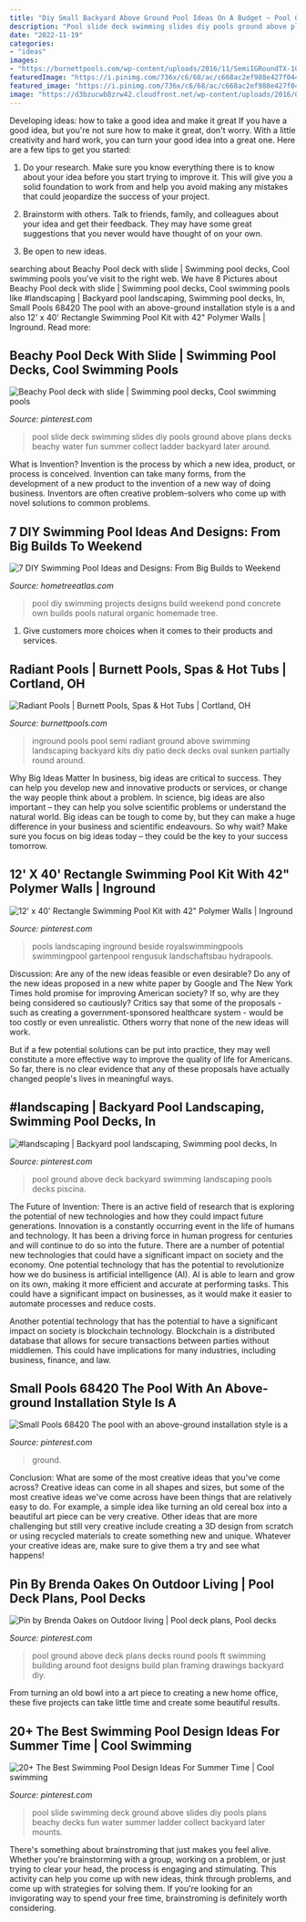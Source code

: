 ```yaml
---
title: "Diy Small Backyard Above Ground Pool Ideas On A Budget ~ Pool Ground Above Deck Plans Decks Round Pools Ft Swimming Building Around Foot Designs Build Plan Framing Drawings Backyard Diy"
description: "Pool slide deck swimming slides diy pools ground above plans decks beachy water fun summer collect ladder backyard later around"
date: "2022-11-19"
categories:
- "ideas"
images:
- "https://burnettpools.com/wp-content/uploads/2016/11/SemiIGRoundTX-1024x768.jpg"
featuredImage: "https://i.pinimg.com/736x/c6/68/ac/c668ac2ef988e427f044dadaae71c26f.jpg"
featured_image: "https://i.pinimg.com/736x/c6/68/ac/c668ac2ef988e427f044dadaae71c26f.jpg"
image: "https://d3bzucwb8zrw42.cloudfront.net/wp-content/uploads/2016/03/003-Concrete-Swimming-Pool-DIY.jpg"
---
```



Developing ideas: how to take a good idea and make it great
If you have a good idea, but you're not sure how to make it great, don't worry. With a little creativity and hard work, you can turn your good idea into a great one.
Here are a few tips to get you started:

1. Do your research. Make sure you know everything there is to know about your idea before you start trying to improve it. This will give you a solid foundation to work from and help you avoid making any mistakes that could jeopardize the success of your project.

2. Brainstorm with others. Talk to friends, family, and colleagues about your idea and get their feedback. They may have some great suggestions that you never would have thought of on your own.

3. Be open to new ideas.

	

		
searching about Beachy Pool deck with slide | Swimming pool decks, Cool swimming pools you've visit to the right web. We have 8 Pictures about Beachy Pool deck with slide | Swimming pool decks, Cool swimming pools like #landscaping | Backyard pool landscaping, Swimming pool decks, In, Small Pools 68420 The pool with an above-ground installation style is a and also 12&#039; x 40&#039; Rectangle Swimming Pool Kit with 42&quot; Polymer Walls | Inground. Read more:
		
    
## Beachy Pool Deck With Slide | Swimming Pool Decks, Cool Swimming Pools

<img loading=lazy src="https://i.pinimg.com/originals/6e/d2/dd/6ed2dd227f55014428d811c1ca2c1408.jpg" onerror="this.onerror=null;this.src='https://tse1.mm.bing.net/th?id=OIP.0A2r3WdEpJP1qHpJYO6sgAHaJ4&amp;pid=15.1';" alt="Beachy Pool deck with slide | Swimming pool decks, Cool swimming pools">

_Source: pinterest.com_

>pool slide deck swimming slides diy pools ground above plans decks beachy water fun summer collect ladder backyard later around. 

	

What is Invention?
Invention is the process by which a new idea, product, or process is conceived. Invention can take many forms, from the development of a new product to the invention of a new way of doing business. Inventors are often creative problem-solvers who come up with novel solutions to common problems.

    
## 7 DIY Swimming Pool Ideas And Designs: From Big Builds To Weekend

<img loading=lazy src="https://d3bzucwb8zrw42.cloudfront.net/wp-content/uploads/2016/03/003-Concrete-Swimming-Pool-DIY.jpg" onerror="this.onerror=null;this.src='https://tse4.mm.bing.net/th?id=OIP.aTc_aYeeDz0Rswzcji5SYgHaKH&amp;pid=15.1';" alt="7 DIY Swimming Pool Ideas and Designs: From Big Builds to Weekend">

_Source: hometreeatlas.com_

>pool diy swimming projects designs build weekend pond concrete own builds pools natural organic homemade tree. 

	

1. Give customers more choices when it comes to their products and services.

    
## Radiant Pools | Burnett Pools, Spas &amp; Hot Tubs | Cortland, OH

<img loading=lazy src="https://burnettpools.com/wp-content/uploads/2016/11/SemiIGRoundTX-1024x768.jpg" onerror="this.onerror=null;this.src='https://tse1.mm.bing.net/th?id=OIP.TMsJI5gHTuvFm9DfhxKW8AHaFj&amp;pid=15.1';" alt="Radiant Pools | Burnett Pools, Spas &amp; Hot Tubs | Cortland, OH">

_Source: burnettpools.com_

>inground pools pool semi radiant ground above swimming landscaping backyard kits diy patio deck decks oval sunken partially round around. 

	

Why Big Ideas Matter
In business, big ideas are critical to success. They can help you develop new and innovative products or services, or change the way people think about a problem. In science, big ideas are also important – they can help you solve scientific problems or understand the natural world.
Big ideas can be tough to come by, but they can make a huge difference in your business and scientific endeavours. So why wait? Make sure you focus on big ideas today – they could be the key to your success tomorrow.

    
## 12&#039; X 40&#039; Rectangle Swimming Pool Kit With 42&quot; Polymer Walls | Inground

<img loading=lazy src="https://i.pinimg.com/originals/ac/18/36/ac18362cbc93ac73daf77b61e5362772.jpg" onerror="this.onerror=null;this.src='https://tse4.mm.bing.net/th?id=OIP.Lz7KUBfxx5YA_XVkRL_QHAHaEh&amp;pid=15.1';" alt="12&#039; x 40&#039; Rectangle Swimming Pool Kit with 42&quot; Polymer Walls | Inground">

_Source: pinterest.com_

>pools landscaping inground beside royalswimmingpools swimmingpool gartenpool rengusuk landschaftsbau hydrapools. 

	

Discussion: Are any of the new ideas feasible or even desirable?
Do any of the new ideas proposed in a new white paper by Google and The New York Times hold promise for improving American society? If so, why are they being considered so cautiously?
Critics say that some of the proposals - such as creating a government-sponsored healthcare system - would be too costly or even unrealistic. Others worry that none of the new ideas will work.

But if a few potential solutions can be put into practice, they may well constitute a more effective way to improve the quality of life for Americans. So far, there is no clear evidence that any of these proposals have actually changed people's lives in meaningful ways.

    
## #landscaping | Backyard Pool Landscaping, Swimming Pool Decks, In

<img loading=lazy src="https://i.pinimg.com/736x/e1/18/0f/e1180f7df1784c9b98f6441b5d0d6db7.jpg" onerror="this.onerror=null;this.src='https://tse1.mm.bing.net/th?id=OIP.UzXJQ4I3YE3Tt0zFSz1H1AHaMu&amp;pid=15.1';" alt="#landscaping | Backyard pool landscaping, Swimming pool decks, In">

_Source: pinterest.com_

>pool ground above deck backyard swimming landscaping pools decks piscina. 

	

The Future of Invention: There is an active field of research that is exploring the potential of new technologies and how they could impact future generations.
Innovation is a constantly occurring event in the life of humans and technology. It has been a driving force in human progress for centuries and will continue to do so into the future. There are a number of potential new technologies that could have a significant impact on society and the economy. 
One potential technology that has the potential to revolutionize how we do business is artificial intelligence (AI). AI is able to learn and grow on its own, making it more efficient and accurate at performing tasks. This could have a significant impact on businesses, as it would make it easier to automate processes and reduce costs. 

Another potential technology that has the potential to have a significant impact on society is blockchain technology. Blockchain is a distributed database that allows for secure transactions between parties without middlemen. This could have implications for many industries, including business, finance, and law.

    
## Small Pools 68420 The Pool With An Above-ground Installation Style Is A

<img loading=lazy src="https://i.pinimg.com/736x/c6/68/ac/c668ac2ef988e427f044dadaae71c26f.jpg" onerror="this.onerror=null;this.src='https://tse4.mm.bing.net/th?id=OIP.3yx8rH6bR3aii9xQmxEITQHaJ3&amp;pid=15.1';" alt="Small Pools 68420 The pool with an above-ground installation style is a">

_Source: pinterest.com_

>ground. 

	

Conclusion: What are some of the most creative ideas that you've come across?
Creative ideas can come in all shapes and sizes, but some of the most creative ideas we've come across have been things that are relatively easy to do. For example, a simple idea like turning an old cereal box into a beautiful art piece can be very creative. Other ideas that are more challenging but still very creative include creating a 3D design from scratch or using recycled materials to create something new and unique. Whatever your creative ideas are, make sure to give them a try and see what happens!

    
## Pin By Brenda Oakes On Outdoor Living | Pool Deck Plans, Pool Decks

<img loading=lazy src="https://i.pinimg.com/736x/c7/79/b4/c779b473229160b9ee8e4a81e1934cea--swimming-pool-decks-above-ground-pool-decks.jpg" onerror="this.onerror=null;this.src='https://tse2.mm.bing.net/th?id=OIP.lk0OEv8-M6Y8CXx7dOYRDQHaJd&amp;pid=15.1';" alt="Pin by Brenda Oakes on Outdoor living | Pool deck plans, Pool decks">

_Source: pinterest.com_

>pool ground above deck plans decks round pools ft swimming building around foot designs build plan framing drawings backyard diy. 

	

From turning an old bowl into a art piece to creating a new home office, these five projects can take little time and create some beautiful results.

    
## 20+ The Best Swimming Pool Design Ideas For Summer Time | Cool Swimming

<img loading=lazy src="https://i.pinimg.com/originals/f9/b8/9c/f9b89cab058ae0579d5cb5d1fad2d5ab.jpg" onerror="this.onerror=null;this.src='https://tse2.mm.bing.net/th?id=OIP.IJriKUnn61FRiCX35F6MegHaJ3&amp;pid=15.1';" alt="20+ The Best Swimming Pool Design Ideas For Summer Time | Cool swimming">

_Source: pinterest.com_

>pool slide swimming deck ground above slides diy pools plans beachy decks fun water summer ladder collect backyard later mounts. 

	

There's something about brainstroming that just makes you feel alive. Whether you're brainstorming with a group, working on a problem, or just trying to clear your head, the process is engaging and stimulating. This activity can help you come up with new ideas, think through problems, and come up with strategies for solving them. If you're looking for an invigorating way to spend your free time, brainstroming is definitely worth considering.

